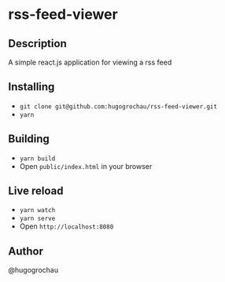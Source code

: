 # rss-feed-viewer

## Description
A simple react.js application for viewing a rss feed

## Installing
* `git clone git@github.com:hugogrochau/rss-feed-viewer.git`
* `yarn`

## Building
* `yarn build`
* Open `public/index.html` in your browser

## Live reload
* `yarn watch`
* `yarn serve`
* Open `http://localhost:8080` 

## Author
@hugogrochau